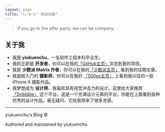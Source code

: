 ```yaml
---
layout: page
title: "(｡･∀･)ﾉﾞ 欢迎光临"
---
```

> If you go to the after party,
we can be company.

## 关于我
- 我是 **yiukuenchu**，一名软件工程本科毕业生。
- 我的正职是 **开发者**，你可以在我的[「GitHub主页」](https://github.com/yiukuenchu)浏览到我的项目。
- 我是 **少数派 Matrix 作者**，你可以在我的[「少数派主页」](https://sspai.com/user/860624/posts) 看到我的往期文章。
- 我是刚入门的 **摄影师**，你可以在我的 [「500px主页」](https://500px.com/yiukuenchu) 上看到我以往的一些 iPhone X 摄影作品。
- 我梦想成为 **设计师**，我喜欢具有视觉冲击力的设计。这里给大家推荐 [「Dribbble」](https://dribbble.com/) 这个平台。这是一个充满设计元素的平台，你能在上面看到各种优秀的设计作品。毫无疑问，它给我带来了很多灵感。

-------
yiukuenchu's Blog ©   

Authored and maintained by yiukuenchu.
